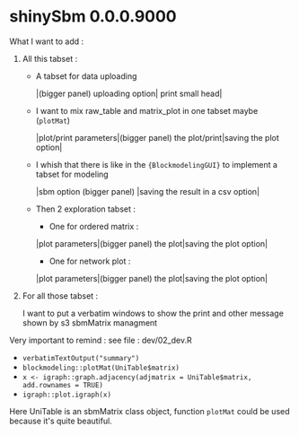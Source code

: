 # shinySbm 0.0.0.9000

What I want to add :

1.  All this tabset :

    -   A tabset for data uploading

        \|(bigger panel) uploading option\| print small head\|

    -   I want to mix raw_table and matrix_plot in one tabset maybe (`plotMat`)

        \|plot/print parameters\|(bigger panel) the plot/print\|saving the plot option\|

    -   I whish that there is like in the `{BlockmodelingGUI}` to implement a tabset for modeling

        \|sbm option (bigger panel) \|saving the result in a csv option\|

    -   Then 2 exploration tabset :

         - One for ordered matrix :

        \|plot parameters\|(bigger panel) the plot\|saving the plot option\|

         - One for network plot :

        \|plot parameters\|(bigger panel) the plot\|saving the plot option\|

2.  For all those tabset :

    I want to put a verbatim windows to show the print and other message shown by s3 sbmMatrix managment

Very important to remind : see file : dev/02_dev.R

-   `verbatimTextOutput("summary")`
-   `blockmodeling::plotMat(UniTable$matrix)`
-   `x <- igraph::graph.adjacency(adjmatrix = UniTable$matrix, add.rownames = TRUE)`
-   `igraph::plot.igraph(x)`

Here UniTable is an sbmMatrix class object, function `plotMat` could be used because it's quite beautiful.
